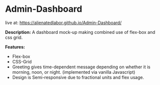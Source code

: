 # Admin-Dashboard

live at:
https://alienatedlabor.github.io/Admin-Dashboard/

<strong>Description:</strong>
A dashboard mock-up making combined use of flex-box and css grid.

<strong>Features:</strong>

<ul>
<li> Flex-box</li>
<li> CSS-Grid</li>
<li> Greeting gives time-dependent message depending on whether it is morning, noon, or night. (implemented via vanilla Javascript)</li>
<li> Design is Semi-responsive due to fractional units and  flex usage.
</ul>
